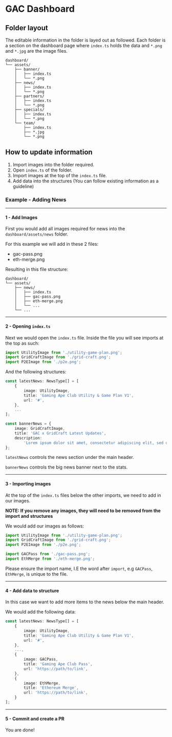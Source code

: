 # GAC Dashboard

## Folder layout

The editable information in the folder is layed out as followed.
Each folder is a section on the dashboard page where `index.ts` holds the data and `*.png` and `*.jpg` are the image files.

```
dashboard/
└── assets/
    ├── banner/
    │   ├── index.ts
    │   └── *.png
    ├── news/
    │   ├── index.ts
    │   └── *.png
    ├── partners/
    │   ├── index.ts
    │   └── *.png
    ├── specials/
    │   ├── index.ts
    │   └── *.png
    └── team/
        ├── index.ts
        ├── *.jpg
        └── *.png
```

## How to update information

1. Import images into the folder required.
2. Open `index.ts` of the folder.
3. Import images at the top of the `index.ts` file.
4. Add data into the structures (You can follow existing information as a guideline)

### Example - Adding News

---

#### 1 - Add Images

First you would add all images required for news into the `dashboard/assets/news` folder.

For this example we will add in these 2 files:

-   gac-pass.png
-   eth-merge.png

Resulting in this file structure:

```
dashboard/
└── assets/
    ├── news/
    │   ├── index.ts
    │   ├── gac-pass.png
    │   ├── eth-merge.png
    │   └── ...
    └── ...
```

---

#### 2 - Opening `index.ts`

Next we would open the `index.ts` file. Inside the file you will see imports at the top as such:

```js
import UtilityImage from './utility-game-plan.png';
import GridCraftImage from './grid-craft.png';
import P2EImage from './p2e.png';
```

And the following structures:

```ts
const latestNews: NewsType[] = [
    {
        image: UtilityImage,
        title: 'Gaming Ape Club Utility & Game Plan V1',
        url: '#',
    },
    ...
];

const bannerNews = {
    image: GridCraftImage,
    title: 'GAC x GridCraft Latest Updates',
    description:
        'Lorem ipsum dolor sit amet, consectetur adipiscing elit, sed do eiusmod tempor incididunt ut labore et dolore magna aliqua. Ut enim ad minim veniam, quis nostrud exercitation ullamco laboris nisi ut aliquip ex ea commodo consequat. Duis aute irure dolor in reprehenderit in voluptate velit esse cillum dolore eu fugiat nulla pariatur. Excepteur sint occaecat cupidatat non proident, sunt in culpa qui officia deserunt mollit anim id est laborum.',
};
```

`latestNews` controls the news section under the main header.

`bannerNews` controls the big news banner next to the stats.

---

#### 3 - Importing images

At the top of the `index.ts` files below the other imports, we need to add in our images.

**NOTE: If you remove any images, they will need to be removed from the import and structures**

We would add our images as follows:

```ts
import UtilityImage from './utility-game-plan.png';
import GridCraftImage from './grid-craft.png';
import P2EImage from './p2e.png';

import GACPass from './gac-pass.png';
import EthMerge from './eth-merge.png';
```

Please ensure the import name, I.E the word after `import`, e.g `GACPass`, `EthMerge`, is unique to the file.

---

#### 4 - Add data to structure

In this case we want to add more items to the news below the main header.

We would add the following data:

```ts
const latestNews: NewsType[] = [
    {
        image: UtilityImage,
        title: 'Gaming Ape Club Utility & Game Plan V1',
        url: '#',
    },
    ...,
    {
        image: GACPass,
        title: 'Gaming Ape Club Pass',
        url: 'https://path/to/link',
    },
    {
        image: EthMerge,
        title: 'Ethereum Merge',
        url: 'https://path/to/link',
    }
];
```

---

#### 5 - Commit and create a PR

You are done!
